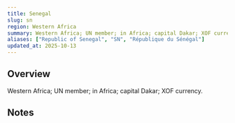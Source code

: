 ```yaml
---
title: Senegal
slug: sn
region: Western Africa
summary: Western Africa; UN member; in Africa; capital Dakar; XOF currency.
aliases: ["Republic of Senegal", "SN", "République du Sénégal"]
updated_at: 2025-10-13
---
```


## Overview

Western Africa; UN member; in Africa; capital Dakar; XOF currency.

## Notes

<!-- Add your first note below -->
